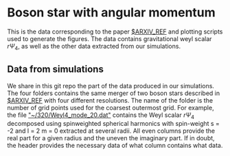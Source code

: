 # Boson star with angular momentum

This is the data corresponding to the paper [$ARXIV_REF](www.arxiv.org) and
plotting scripts used to generate the figures.  The data contains gravitational
weyl scalar
$r\Psi_4$,
as well as the other data extracted from our simulations.

## Data from simulations

We share in this git repo the part of the data produced in our simulations. The
four folders contains the same merger of two boson stars  described in
[$ARXIV_REF](www.arxiv.org) with four different resolutions. The name of the
folder is the number of grid points used for the coarsest outermost grid.  For
example, the file ["~/320/Weyl4_mode_20.dat"](320/Weyl4_mode_20.dat) contains
the Weyl scalar
$r\Psi_4$
decomposed using spinweighted spherical harmonics with spin-weight s = -2 and l =
2 m = 0 extracted at several radii. All even columns provide the real part for
a given radius and the uneven the imaginary part. If in doubt, the header
provides the necessary data of what column contains what data. 



